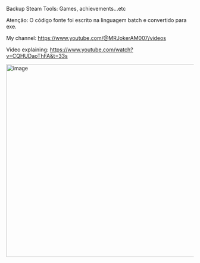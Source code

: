 Backup Steam Tools: Games, achievements...etc


Atenção: O código fonte foi escrito na linguagem batch e convertido para exe.

My channel: https://www.youtube.com/@MRJokerAM007/videos

Video explaining: https://www.youtube.com/watch?v=CQHUDaoThFA&t=33s

<img width="978" height="517" alt="image" src="https://github.com/user-attachments/assets/a633cd27-255e-4743-9124-dcbecc458b86" />





